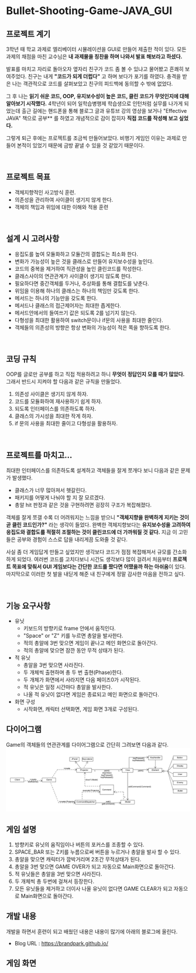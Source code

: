 # Bullet-Shooting-Game-JAVA_GUI

## 프로젝트 계기
3학년 때 학교 과제로 엘리베이터 시뮬레이션을 GUI로 만들어 제출한 적이 있다. 모든 과제의 채점을 마친 교수님은 **내 과제물을 칭찬을 하며 나와서 발표 해보라고 하셨다.**


발표를 마치고 자리로 돌아오자 옆자리 친구가 코드 좀 볼 수 있냐고 물어봤고 흔쾌히 보여주었다. 친구는 내게 **"코드가 되게 더럽다"** 고 하며 보다가 포기를 하였다. 충격을 받은 나는 객관적으로 코드를 살펴보았고 친구의 피드백에 동의할 수 밖에 없었다.


그 후 나는 **읽기 쉬운 코드, OOP, 유지보수성이 높은 코드, 클린 코드가 무엇인지에 대해 알아보기 시작했다.** 4학년이 되어 일학습병행제 학습생으로 인턴처럼 실무를 나가게 되었는데 출근 길에는 핸드폰을 통해 블로그 글과 유튜브 강의 영상을 보거나 "Effective JAVA" 책으로 공부** 를 하였고 개념적으로 감이 잡히자 **직접 코드를 작성해 보고 싶었다.** 


그렇게 퇴근 후에는 프로젝트를 조금씩 만들어보았다. 비행기 게임인 이유는 과제로 만들어 본적이 있었기 때문에 금방 끝낼 수 있을 것 같았기 때문이다.

<br>

## 프로젝트 목표
* 객체지향적인 사고방식 훈련.
* 의존성을 관리하여 사이클이 생기지 않게 한다.
* 객체의 책임과 위임에 대한 이해와 적용 훈련

<br>

## 설계 시 고려사항
* 응집도를 높여 모듈화하고 모듈간의 결합도는 최소화 한다.
* 변화가 가능성이 높은 것을 클래스로 만들어 유지보수성을 높인다.
* 코드의 중복을 제거하여 직관성을 높인 클린코드를 작성한다.
* 클래스사이의 연관관계가 사이클이 생기지 않도록 한다.
* 필요하다면 중간객체를 두거나, 추상화를 통해 결합도를 낮춘다.
* 위임을 이용해 하나의 클래스는 하나의 책임만 갖도록 한다.
* 메서드는 하나의 기능만을 갖도록 한다.
* 메서드나 클래스의 접근제어자는 최대한 좁게한다.
* 메서드안에서의 들여쓰기 값은 되도록 2를 넘기지 않는다.
* 다형성을 최대한 활용하여 switch문이나 if문의 사용을 최대한 줄인다.
* 객체들의 의존성의 방향은 항상 변화의 가능성이 적은 쪽을 향하도록 한다.

<br>

## 코딩 규칙
OOP를 글로만 공부를 하고 직접 적용하려고 하니 **무엇이 정답인지 모를 때가 많았다.** 그래서 반드시 지켜야 할 다음과 같은 규칙을 만들었다.
1. 의존성 사이클은 생기지 않게 하자.
2. 코드를 모듈화하여 재사용하기 쉽게 하자.
3. 되도록 인터페이스를 의존하도록 하자.
4. 클래스의 가시성을 최대한 작게 하자.
5. if 문의 사용을 최대한 줄이고 다형성을 활용하자.

<br>

## 프로젝트를 마치고...
최대한 인터페이스를 의존하도록 설계하고 객체들을 잘게 쪼개다 보니 다음과 같은 문제가 발생했다.
- 클래스가 너무 많아져서 헷갈린다.
- 패키지를 어떻게 나눠야 할 지 잘 모르겠다.
- 총알 hit 판정과 같은 것을 구현하려면 굉장히 구조가 복잡해졌다.

객체를 잘게 쪼갤 수록 더 어려워지는 느낌을 받으니 **"객체지향을 완벽하게 지키는 것이 곧 클린 코드인가?"** 라는 생각이 들었다. 완벽한 객체지향보다는 **유지보수성을 고려하여 응집도와 결합도를 적절히 조절하는 것이 클린코드에 더 가까워질 것 같다.** 지금 이 고민들은 공부와 경험이 스스로 답을 내리게끔 도와줄 것 같다.


사실 좀 더 게임답게 만들고 싶었지만 생각보다 코드가 점점 복잡해져서 규모를 간소화 하게 되었다. 여러번 코드를 고치다보니 시간도 생각보다 많이 걸려서 처음부터 **프로젝트 목표에 맞춰서 GUI 게임보다는 간단한 코드를 짰다면 어땠을까 하는 아쉬움**이 있다. 마지막으로 이러한 첫 발을 내딛게 해준 내 친구에게 정말 감사한 마음을 전하고 싶다. 

<br>

## 기능 요구사항
* 유닛
  *  키보드의 방향키로 frame 안에서 움직인다.
  *  "Space" or "Z" 키를 누르면 총알을 발사한다.
  *  적의 총알에 3번 맞으면 게임이 끝나고 메인 화면으로 돌아간다.
  *  적의 총알에 맞으면 잠깐 동안 무적 상태가 된다.
* 적 유닛
  * 총알을 3번 맞으면 사라진다.
  * 두 개체씩 출현하며 총 두 번 출현(Phase)한다.
  * 두 개체가 화면에서 사라지면 다음 페이즈0가 시작된다.
  * 적 유닛은 일정 시간마다 총알을 발사한다.
  * 나올 적 유닛이 없다면 게임은 종료되고 메인 화면으로 돌아간다.
* 화면 구성
  * 시작화면, 캐릭터 선택화면, 게임 화면 3개로 구성된다.

## 다이어그램
Game의 객체들의 연관관계를 다이어그램으로 간단히 그려보면 다음과 같다.
![diagram](./img/diagram.png)

## 게임 설명
1. 방향키로 유닛의 움직임이나 버튼의 포커스를 조종할 수 있다.
1. SPACE_BAR 또는 Z키를 누름으로써 버튼을 누르거나 총알을 발사 할 수 있다.
1. 총알을 맞으면 캐릭터가 깜박거리며 2초간 무적상태가 된다.
1. 총알을 3번 맞으면 GAME OVER가 되고 자동으로 Main화면으로 돌아간다.
1. 적 유닛들은 총알을 3번 맞으면 사라진다.
2. 두 개체씩 총 두번에 걸쳐서 등장한다.
4. 모든 유닛들을 제거하고 더이사 나올 유닛이 없다면 GAME CLEAR가 되고 자동으로 Main화면으로 돌아간다.

## 개발 내용
개발을 하면서 훈련이 되고 배웠던 내용은 내용이 많기에 아래의 블로그에 올린다.
* Blog URL : https://brandpark.github.io/

## 게임 화면

